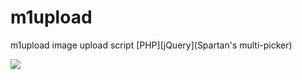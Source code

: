 # m1upload
m1upload image upload script [PHP][jQuery](Spartan's multi-picker)

<img src="https://i.imgur.com/XCxxSsf.jpg"></img>
